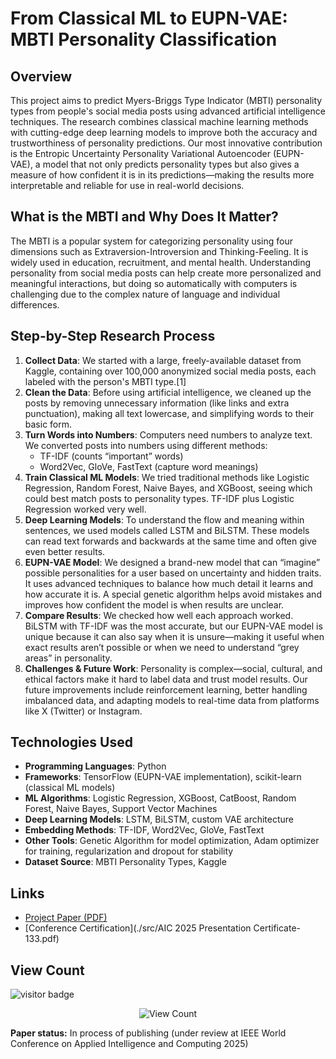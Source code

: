 # From Classical ML to EUPN-VAE: MBTI Personality Classification

## Overview

This project aims to predict Myers-Briggs Type Indicator (MBTI) personality types from people's social media posts using advanced artificial intelligence techniques. The research combines classical machine learning methods with cutting-edge deep learning models to improve both the accuracy and trustworthiness of personality predictions. Our most innovative contribution is the Entropic Uncertainty Personality Variational Autoencoder (EUPN-VAE), a model that not only predicts personality types but also gives a measure of how confident it is in its predictions—making the results more interpretable and reliable for use in real-world decisions.

## What is the MBTI and Why Does It Matter?

The MBTI is a popular system for categorizing personality using four dimensions such as Extraversion-Introversion and Thinking-Feeling. It is widely used in education, recruitment, and mental health. Understanding personality from social media posts can help create more personalized and meaningful interactions, but doing so automatically with computers is challenging due to the complex nature of language and individual differences.

## Step-by-Step Research Process

1. **Collect Data**: We started with a large, freely-available dataset from Kaggle, containing over 100,000 anonymized social media posts, each labeled with the person's MBTI type.[1]
2. **Clean the Data**: Before using artificial intelligence, we cleaned up the posts by removing unnecessary information (like links and extra punctuation), making all text lowercase, and simplifying words to their basic form.
3. **Turn Words into Numbers**: Computers need numbers to analyze text. We converted posts into numbers using different methods:
   - TF-IDF (counts “important” words)
   - Word2Vec, GloVe, FastText (capture word meanings)
4. **Train Classical ML Models**: We tried traditional methods like Logistic Regression, Random Forest, Naive Bayes, and XGBoost, seeing which could best match posts to personality types. TF-IDF plus Logistic Regression worked very well.
5. **Deep Learning Models**: To understand the flow and meaning within sentences, we used models called LSTM and BiLSTM. These models can read text forwards and backwards at the same time and often give even better results.
6. **EUPN-VAE Model**: We designed a brand-new model that can “imagine” possible personalities for a user based on uncertainty and hidden traits. It uses advanced techniques to balance how much detail it learns and how accurate it is. A special genetic algorithm helps avoid mistakes and improves how confident the model is when results are unclear.
7. **Compare Results**: We checked how well each approach worked. BiLSTM with TF-IDF was the most accurate, but our EUPN-VAE model is unique because it can also say when it is unsure—making it useful when exact results aren’t possible or when we need to understand “grey areas” in personality.
8. **Challenges & Future Work**: Personality is complex—social, cultural, and ethical factors make it hard to label data and trust model results. Our future improvements include reinforcement learning, better handling imbalanced data, and adapting models to real-time data from platforms like X (Twitter) or Instagram.

## Technologies Used

- **Programming Languages**: Python
- **Frameworks**: TensorFlow (EUPN-VAE implementation), scikit-learn (classical ML models)
- **ML Algorithms**: Logistic Regression, XGBoost, CatBoost, Random Forest, Naive Bayes, Support Vector Machines
- **Deep Learning Models**: LSTM, BiLSTM, custom VAE architecture
- **Embedding Methods**: TF-IDF, Word2Vec, GloVe, FastText
- **Other Tools**: Genetic Algorithm for model optimization, Adam optimizer for training, regularization and dropout for stability
- **Dataset Source**: MBTI Personality Types, Kaggle

## Links

- [Project Paper (PDF)](./From-Classical-ML-to-EUPN-VAE-A-Unified-Framework-for-MBTI-Personality-Classification-2.pdf)
- [Conference Certification](./src/AIC 2025 Presentation Certificate-133.pdf)

## View Count

![visitor badge](https://visitor-badge.laobi.icu/badge?page_id=jwenjian.visitor-badge)

<!-- Dynamic View Counter Script -->
<p align="center">
  <img src="https://badges.pufler.dev/visits/{tejas-narkhede}/{IEEE-Research-Paper-1}/?style=for-the-badge&color=blue" alt="View Count"/>
</p>

**Paper status:** In process of publishing (under review at IEEE World Conference on Applied Intelligence and Computing 2025)
